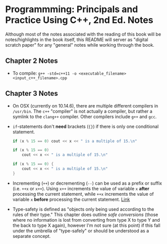 # Programmming: Principals and Practice Using C++, 2nd Ed. Notes

Although most of the notes associated with the reading of this book will be
notes/highlights in the book itself, this README will server as
"digital scratch paper" for any "general" notes while working through the book.

## Chapter 2 Notes

* To compile: `g++ -std=c++11 -o <executable_filename> <input_c++_filename>.cpp`

## Chapter 3 Notes

* On OSX (currently on 10.14.6), there are multiple different compilers in
`/usr/bin`. The `c++` "compiler" is not actually a compiler, but rather a
symlink to the `clang++` compiler. Other compilers include `g++` and `gcc`.

* `if`-statements don't **need** brackets (`{}`) if there is only one conditional
statement.

	```c++
	if (x % 15 == 0) cout << x << " is a multiple of 15.\n"
	```

	```c++
	if (x % 15 == 0)
		cout << x << " is a multiple of 15.\n"
	```

	```c++
	if (x % 15 == 0) {
		cout << x << " is a multiple of 15.\n"
	}
	```

* Incrementing (`++`) or decrementing (`--`) can be used as a prefix or suffix
(i.e. `++x` or `x++`). Using `x++` increments the value of variable `x` **after**
processing the current statement, while `++x` increments the value of variable
`x` **before** processing the current statement. [Link](https://stackoverflow.com/questions/1812990/incrementing-in-c-when-to-use-x-or-x)

* Type-safety is defined as "objects only being used according to the rules of
their type." This chapter does outline *safe conversions* (those where no
information is lost from converting from type X to type Y and the back to type
X again), however I'm not sure (at this point) if this fall under the umbrella of
"type-safely" or should be understood as a separate concept.
